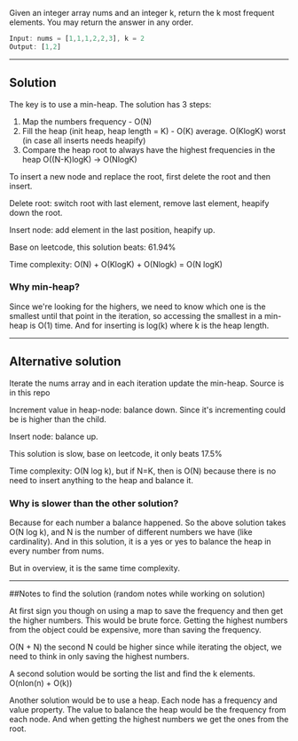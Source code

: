 Given an integer array nums and an integer k, return the k most frequent elements. You may return the answer in any order.

```javascript
Input: nums = [1,1,1,2,2,3], k = 2
Output: [1,2]
```

---
## Solution

The key is to use a min-heap. The solution has 3 steps:
1. Map the numbers frequency - O(N)
2. Fill the heap (init heap, heap length = K) - O(K) average. O(KlogK) worst (in case all inserts needs heapify) 
3. Compare the heap root to always have the highest frequencies in the heap O((N-K)logK) -> O(NlogK)

To insert a new node and replace the root, first delete the root and then insert.

Delete root: switch root with last element, remove last element, heapify down the root.

Insert node: add element in the last position, heapify up.

Base on leetcode, this solution beats: 61.94%

Time complexity: O(N) + O(KlogK) + O(Nlogk) = O(N logK)

### Why min-heap?
Since we're looking for the highers, we need to know which one is the smallest until that point in the iteration,
so accessing the smallest in a min-heap is O(1) time. And for inserting is log(k) where k is the heap length.

---
## Alternative solution
Iterate the nums array and in each iteration update the min-heap. Source is in this repo

Increment value in heap-node: balance down. Since it's incrementing could be is higher than the child.

Insert node: balance up.

This solution is slow, base on leetcode, it only beats 17.5%

Time complexity: O(N log k), but if N=K, then is O(N) because there is no need to insert anything
to the heap and balance it.

### Why is slower than the other solution?
Because for each number a balance happened. So the above solution takes O(N log k), and N 
is the number of different numbers we have (like cardinality). And in this solution, it is a 
yes or yes to balance the heap in every number from nums.

But in overview, it is the same time complexity.


---
##Notes to find the solution (random notes while working on solution)

At first sign you though on using a map to save the frequency and then get the 
higher numbers. This would be brute force. Getting the highest numbers
from the object could be expensive, more than saving the frequency. 

O(N + N) the second N could be higher since while iterating the object, we need to
think in only saving the highest numbers.

A second solution would be sorting the list and find the k elements.
O(nlon(n) + O(k))

Another solution would be to use a heap. Each node has a frequency and value
property. The value to balance the heap would be the frequency from each node.
And when getting the highest numbers we get the ones from the root.

